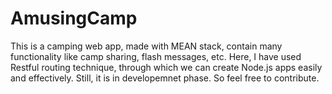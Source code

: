 <h1>AmusingCamp</h1>
This is a camping web app, made with MEAN stack, contain many functionality like camp sharing, flash messages, etc.
Here, I have used Restful routing technique, through which we can create Node.js apps easily and effectively.
Still, it is in developemnet phase. So feel free to contribute.
